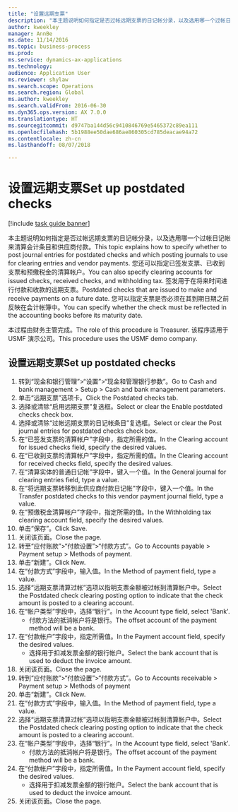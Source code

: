 ```yaml
--- 
title: "设置远期支票"
description: "本主题说明如何指定是否过帐远期支票的日记帐分录，以及选用哪一个过帐日记帐来清算会计条目和供应商付款。"
author: kweekley
manager: AnnBe
ms.date: 11/14/2016
ms.topic: business-process
ms.prod: 
ms.service: dynamics-ax-applications
ms.technology: 
audience: Application User
ms.reviewer: shylaw
ms.search.scope: Operations
ms.search.region: Global
ms.author: kweekley
ms.search.validFrom: 2016-06-30
ms.dyn365.ops.version: AX 7.0.0
ms.translationtype: HT
ms.sourcegitcommit: d9747ba144d56c9410846769e5465372c89ea111
ms.openlocfilehash: 5b1988ee50dae686ae860305cd785deacae94a72
ms.contentlocale: zh-cn
ms.lasthandoff: 08/07/2018

---
```

# <a name="set-up-postdated-checks"></a><span data-ttu-id="fca40-103">设置远期支票</span><span class="sxs-lookup"><span data-stu-id="fca40-103">Set up postdated checks</span></span>

[!include [task guide banner](../../includes/task-guide-banner.md)]

<span data-ttu-id="fca40-104">本主题说明如何指定是否过帐远期支票的日记帐分录，以及选用哪一个过帐日记帐来清算会计条目和供应商付款。</span><span class="sxs-lookup"><span data-stu-id="fca40-104">This topic explains how to specify whether to post journal entries for postdated checks and which posting journals to use for clearing entries and vendor payments.</span></span> <span data-ttu-id="fca40-105">您还可以指定已签发支票、已收到支票和预缴税金的清算帐户。</span><span class="sxs-lookup"><span data-stu-id="fca40-105">You can also specify clearing accounts for issued checks, received checks, and withholding tax.</span></span> <span data-ttu-id="fca40-106">签发用于在将来时间进行付款和收款的远期支票。</span><span class="sxs-lookup"><span data-stu-id="fca40-106">Postdated checks that are issued to make and receive payments on a future date.</span></span> <span data-ttu-id="fca40-107">您可以指定支票是否必须在其到期日期之前反映在会计帐簿中。</span><span class="sxs-lookup"><span data-stu-id="fca40-107">You can specify whether the check must be reflected in the accounting books before its maturity date.</span></span>



<span data-ttu-id="fca40-108">本过程由财务主管完成。</span><span class="sxs-lookup"><span data-stu-id="fca40-108">The role of this procedure is Treasurer.</span></span> <span data-ttu-id="fca40-109">该程序适用于 USMF 演示公司。</span><span class="sxs-lookup"><span data-stu-id="fca40-109">This procedure uses the USMF demo company.</span></span>


## <a name="set-up-postdated-checks"></a><span data-ttu-id="fca40-110">设置远期支票</span><span class="sxs-lookup"><span data-stu-id="fca40-110">Set up postdated checks</span></span>
1. <span data-ttu-id="fca40-111">转到“现金和银行管理”>“设置”>“现金和管理银行参数”。</span><span class="sxs-lookup"><span data-stu-id="fca40-111">Go to Cash and bank management > Setup > Cash and bank management parameters.</span></span>
2. <span data-ttu-id="fca40-112">单击“远期支票”选项卡。</span><span class="sxs-lookup"><span data-stu-id="fca40-112">Click the Postdated checks tab.</span></span>
3. <span data-ttu-id="fca40-113">选择或清除“启用远期支票”复选框。</span><span class="sxs-lookup"><span data-stu-id="fca40-113">Select or clear the Enable postdated checks check box.</span></span>
4. <span data-ttu-id="fca40-114">选择或清除“过帐远期支票的日记帐条目”复选框。</span><span class="sxs-lookup"><span data-stu-id="fca40-114">Select or clear the Post journal entries for postdated checks check box.</span></span>
5. <span data-ttu-id="fca40-115">在“已签发支票的清算帐户”字段中，指定所需的值。</span><span class="sxs-lookup"><span data-stu-id="fca40-115">In the Clearing account for issued checks field, specify the desired values.</span></span>
6. <span data-ttu-id="fca40-116">在“已收到支票的清算帐户”字段中，指定所需的值。</span><span class="sxs-lookup"><span data-stu-id="fca40-116">In the Clearing account for received checks field, specify the desired values.</span></span>
7. <span data-ttu-id="fca40-117">在“清算实体的普通日记帐”字段中，键入一个值。</span><span class="sxs-lookup"><span data-stu-id="fca40-117">In the General journal for clearing entries field, type a value.</span></span>
8. <span data-ttu-id="fca40-118">在“将远期支票转移到此供应商付款日记帐”字段中，键入一个值。</span><span class="sxs-lookup"><span data-stu-id="fca40-118">In the Transfer postdated checks to this vendor payment journal field, type a value.</span></span>
9. <span data-ttu-id="fca40-119">在“预缴税金清算帐户”字段中，指定所需的值。</span><span class="sxs-lookup"><span data-stu-id="fca40-119">In the Withholding tax clearing account field, specify the desired values.</span></span>
10. <span data-ttu-id="fca40-120">单击“保存”。</span><span class="sxs-lookup"><span data-stu-id="fca40-120">Click Save.</span></span>
11. <span data-ttu-id="fca40-121">关闭该页面。</span><span class="sxs-lookup"><span data-stu-id="fca40-121">Close the page.</span></span>
12. <span data-ttu-id="fca40-122">转至“应付账款”>“付款设置”>“付款方式”。</span><span class="sxs-lookup"><span data-stu-id="fca40-122">Go to Accounts payable > Payment setup > Methods of payment.</span></span>
13. <span data-ttu-id="fca40-123">单击“新建”。</span><span class="sxs-lookup"><span data-stu-id="fca40-123">Click New.</span></span>
14. <span data-ttu-id="fca40-124">在“付款方式”字段中，输入值。</span><span class="sxs-lookup"><span data-stu-id="fca40-124">In the Method of payment field, type a value.</span></span>
15. <span data-ttu-id="fca40-125">选择“远期支票清算过帐”选项以指明支票金额被过帐到清算帐户中。</span><span class="sxs-lookup"><span data-stu-id="fca40-125">Select the Postdated check clearing posting option to indicate that the check amount is posted to a clearing account.</span></span>
16. <span data-ttu-id="fca40-126">在“帐户类型”字段中，选择“银行”。</span><span class="sxs-lookup"><span data-stu-id="fca40-126">In the Account type field, select 'Bank'.</span></span>
    * <span data-ttu-id="fca40-127">付款方法的抵消帐户将是银行。</span><span class="sxs-lookup"><span data-stu-id="fca40-127">The offset account of the payment method will be a bank.</span></span>  
17. <span data-ttu-id="fca40-128">在“付款帐户”字段中，指定所需值。</span><span class="sxs-lookup"><span data-stu-id="fca40-128">In the Payment account field, specify the desired values.</span></span>
    * <span data-ttu-id="fca40-129">选择用于扣减发票金额的银行帐户。</span><span class="sxs-lookup"><span data-stu-id="fca40-129">Select the bank account that is used to deduct the invoice amount.</span></span>  
18. <span data-ttu-id="fca40-130">关闭该页面。</span><span class="sxs-lookup"><span data-stu-id="fca40-130">Close the page.</span></span>
19. <span data-ttu-id="fca40-131">转到“应付账款”>“付款设置”>“付款方式”。</span><span class="sxs-lookup"><span data-stu-id="fca40-131">Go to Accounts receivable > Payment setup > Methods of payment</span></span>
20. <span data-ttu-id="fca40-132">单击“新建”。</span><span class="sxs-lookup"><span data-stu-id="fca40-132">Click New.</span></span>
21. <span data-ttu-id="fca40-133">在“付款方式”字段中，输入值。</span><span class="sxs-lookup"><span data-stu-id="fca40-133">In the Method of payment field, type a value.</span></span>
22. <span data-ttu-id="fca40-134">选择“远期支票清算过帐”选项以指明支票金额被过帐到清算帐户中。</span><span class="sxs-lookup"><span data-stu-id="fca40-134">Select the Postdated check clearing posting option to indicate that the check amount is posted to a clearing account.</span></span>
23. <span data-ttu-id="fca40-135">在“帐户类型”字段中，选择“银行”。</span><span class="sxs-lookup"><span data-stu-id="fca40-135">In the Account type field, select 'Bank'.</span></span>
    * <span data-ttu-id="fca40-136">付款方法的抵消帐户将是银行。</span><span class="sxs-lookup"><span data-stu-id="fca40-136">The offset account of the payment method will be a bank.</span></span>  
24. <span data-ttu-id="fca40-137">在“付款帐户”字段中，指定所需值。</span><span class="sxs-lookup"><span data-stu-id="fca40-137">In the Payment account field, specify the desired values.</span></span>
    * <span data-ttu-id="fca40-138">选择用于扣减发票金额的银行帐户。</span><span class="sxs-lookup"><span data-stu-id="fca40-138">Select the bank account that is used to deduct the invoice amount.</span></span>  
25. <span data-ttu-id="fca40-139">关闭该页面。</span><span class="sxs-lookup"><span data-stu-id="fca40-139">Close the page.</span></span>



